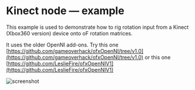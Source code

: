 # Kinect node — example
    

This example is used to demonstrate how to rig rotation input from a Kinect (Xbox360 version) device onto oF rotation matrices.

It uses the older OpenNI add-ons.
Try this one [https://github.com/gameoverhack/ofxOpenNI/tree/v1.0](https://github.com/gameoverhack/ofxOpenNI/tree/v1.0)
or
this one [https://github.com/LeslieFire/ofxOpenNIV1](https://github.com/LeslieFire/ofxOpenNIV1)

![screenshot](http://www.nocomputer.be/yescomputer/kinect_node.png)  
